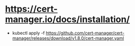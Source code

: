 # https://cert-manager.io/docs/installation/
* kubectl apply -f https://github.com/cert-manager/cert-manager/releases/download/v1.8.0/cert-manager.yaml
